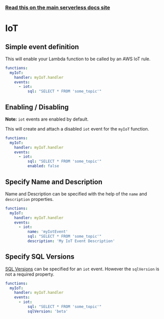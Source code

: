 <!--
title: Serverless Framework - AWS Lambda Events - IoT
short_title: IoT
description: Setting up AWS IoT Events with AWS Lambda via the Serverless Framework
keywords: ['Serverless Framework', 'AWS Lambda', 'IoT', 'IoT Events']
-->

<!-- DOCS-SITE-LINK:START automatically generated  -->

### [Read this on the main serverless docs site](https://www.serverless.com/framework/docs/providers/aws/events/iot)

<!-- DOCS-SITE-LINK:END -->

# IoT

## Simple event definition

This will enable your Lambda function to be called by an AWS IoT rule.

```yml
functions:
  myIoT:
    handler: myIoT.handler
    events:
      - iot:
          sql: "SELECT * FROM 'some_topic'"
```

## Enabling / Disabling

**Note:** `iot` events are enabled by default.

This will create and attach a disabled `iot` event for the `myIoT` function.

```yml
functions:
  myIoT:
    handler: myIoT.handler
    events:
      - iot:
          sql: "SELECT * FROM 'some_topic'"
          enabled: false
```

## Specify Name and Description

Name and Description can be specified with the help of the `name` and `description` properties.

```yml
functions:
  myIoT:
    handler: myIoT.handler
    events:
      - iot:
          name: 'myIotEvent'
          sql: "SELECT * FROM 'some_topic'"
          description: 'My IoT Event Description'
```

## Specify SQL Versions

[SQL Versions](http://docs.aws.amazon.com/iot/latest/developerguide/iot-rule-sql-version.html) can be specified for an `iot` event. However the `sqlVersion` is not a required property.

```yml
functions:
  myIoT:
    handler: myIoT.handler
    events:
      - iot:
          sql: "SELECT * FROM 'some_topic'"
          sqlVersion: 'beta'
```
